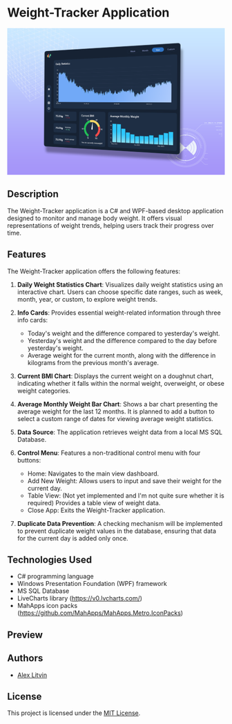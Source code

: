 # Weight-Tracker Application

![Weight-Tracker Application UI](weight_tracker.png)

## Description

The Weight-Tracker application is a C# and WPF-based desktop application designed to monitor and manage body weight. It offers visual representations of weight trends, helping users track their progress over time.

## Features

The Weight-Tracker application offers the following features:

1. **Daily Weight Statistics Chart**: Visualizes daily weight statistics using an interactive chart. Users can choose specific date ranges, such as week, month, year, or custom, to explore weight trends.

2. **Info Cards**: Provides essential weight-related information through three info cards:
   - Today's weight and the difference compared to yesterday's weight.
   - Yesterday's weight and the difference compared to the day before yesterday's weight.
   - Average weight for the current month, along with the difference in kilograms from the previous month's average.

3. **Current BMI Chart**: Displays the current weight on a doughnut chart, indicating whether it falls within the normal weight, overweight, or obese weight categories.

4. **Average Monthly Weight Bar Chart**: Shows a bar chart presenting the average weight for the last 12 months. It is planned to add a button to select a custom range of dates for viewing average weight statistics.

5. **Data Source**: The application retrieves weight data from a local MS SQL Database.

6. **Control Menu**: Features a non-traditional control menu with four buttons:
   - Home: Navigates to the main view dashboard.
   - Add New Weight: Allows users to input and save their weight for the current day.
   - Table View: (Not yet implemented and I'm not quite sure whether it is required) Provides a table view of weight data.
   - Close App: Exits the Weight-Tracker application.

7. **Duplicate Data Prevention**: A checking mechanism will be implemented to prevent duplicate weight values in the database, ensuring that data for the current day is added only once.

## Technologies Used

- C# programming language
- Windows Presentation Foundation (WPF) framework
- MS SQL Database
- LiveCharts library (https://v0.lvcharts.com/)
- MahApps icon packs (https://github.com/MahApps/MahApps.Metro.IconPacks)

## Preview



## Authors

- [Alex Litvin](https://github.com/hhlitval)

## License

This project is licensed under the [MIT License](LICENSE).
